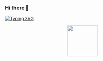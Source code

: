 ### Hi there 👋

<!--
**abobakrabdallah/abobakrabdallah** is a ✨ _special_ ✨ repository because its `README.md` (this file) appears on your GitHub profile.

Here are some ideas to get you started:

- 🔭 I’m currently working on ...
- 🌱 I’m currently learning ...
- 👯 I’m looking to collaborate on ...
- 🤔 I’m looking for help with ...
- 💬 Ask me about ...
- 📫 How to reach me: ...
- 😄 Pronouns: ...
- ⚡ Fun fact: ...
-->
[![Typing SVG](https://readme-typing-svg.demolab.com?font=Fira+Code&pause=1000&width=435&lines=Android+Developer)](https://git.io/typing-svg)

<div id="header" align="center">
  <img src="[https://media.giphy.com/media/M9gbBd9nbDrOTu1Mqx/giphy](https://media.giphy.com/media/smGCEo5zsAXtK4bqAT/giphy.gif)https://media.giphy.com/media/smGCEo5zsAXtK4bqAT/giphy.gif" width="100"/>
</div>
